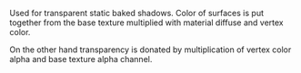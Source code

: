 Used for transparent static baked shadows. Color of surfaces is put together from the base texture multiplied with material diffuse and vertex color. 

On the other hand transparency is donated by multiplication of vertex color alpha and base texture alpha channel.